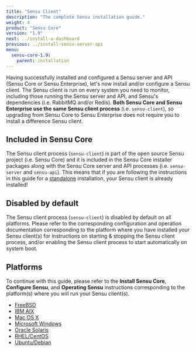 ```yaml
---
title: "Sensu Client"
description: "The complete Sensu installation guide."
weight: 4
product: "Sensu Core"
version: "1.9"
next: ../install-a-dashboard
previous: ../install-sensu-server-api
menu:
  sensu-core-1.9:
    parent: installation
---
```


Having successfully installed and configured a Sensu server and API (Sensu Core
or Sensu Enterprise), let's now install and/or configure a Sensu client. The
Sensu client is run on every system you need to monitor, including those running
the Sensu server and API, and Sensu's dependencies (i.e. RabbitMQ and/or
Redis). **Both Sensu Core and Sensu Enterprise use the same Sensu client
process** (i.e. `sensu-client`), so upgrading from Sensu Core to Sensu
Enterprise does not require you to install a difference Sensu client.

## Included in Sensu Core

The Sensu client process (`sensu-client`) is part of the open source Sensu
project (i.e. Sensu Core) and it is included in the Sensu Core installer
packages along with the Sensu Core server and API processes (i.e. `sensu-server`
and `sensu-api`). This means that if you are following the instructions in this
guide for a [standalone][1] installation, your Sensu client is already
installed!

## Disabled by default

The Sensu client process (`sensu-client`) is disabled by default on all
platforms. Please refer to the corresponding configuration and operation
documentation corresponding to the platform where you have installed your Sensu
client(s) for instructions on starting & stopping the Sensu client process,
and/or enabling the Sensu client process to start automatically on system boot.

## Platforms

To continue with this guide, please refer to the **Install Sensu Core**,
**Configure Sensu**, and **Operating Sensu** instructions corresponding to the
platform(s) where you will run your Sensu client(s).

- [FreeBSD](../../platforms/sensu-on-freebsd/#sensu-core)
- [IBM AIX](../../platforms/sensu-on-ibm-aix/#sensu-core)
- [Mac OS X](../../platforms/sensu-on-mac-os-x/#sensu-core)
- [Microsoft Windows](../../platforms/sensu-on-microsoft-windows/#sensu-core)
- [Oracle Solaris](../../platforms/sensu-on-oracle-solaris/#sensu-core)
- [RHEL/CentOS](../../platforms/sensu-on-rhel-centos/#sensu-core)
- [Ubuntu/Debian](../../platforms/sensu-on-ubuntu-debian/#sensu-core)


[1]: ../installation-strategies#standalone
